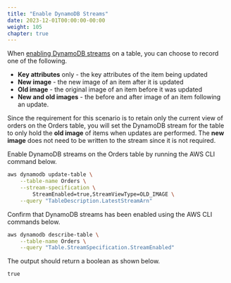 ```yaml
---
title: "Enable DynamoDB Streams"
date: 2023-12-01T00:00:00-00:00
weight: 105
chapter: true
---
```


When [enabling DynamoDB streams](https://docs.aws.amazon.com/amazondynamodb/latest/developerguide/Streams.html#Streams.Enabling) on a table, you can choose to record one of the following.

* **Key attributes** only - the key attributes of the item being updated
* **New image** - the new image of an item after it is updated
* **Old image** - the original image of an item before it was updated
* **New and old images** - the before and after image of an item following an update. 

Since the requirement for this scenario is to retain only the current view of orders on the Orders table, you will set the DynamoDB stream for the table to only hold the **old image** of items when updates are performed. The **new image** does not need to be written to the stream since it is not required.

Enable DynamoDB streams on the Orders table by running the AWS CLI command below.

```bash
aws dynamodb update-table \
    --table-name Orders \
    --stream-specification \
        StreamEnabled=true,StreamViewType=OLD_IMAGE \
    --query "TableDescription.LatestStreamArn"
```
Confirm that DynamoDB streams has been enabled using the AWS CLI commands below.

```bash
aws dynamodb describe-table \
    --table-name Orders \
    --query "Table.StreamSpecification.StreamEnabled"
```

The output should return a boolean as shown below.

```
true
```
